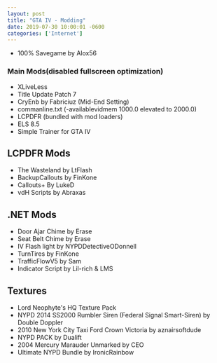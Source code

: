 ```yaml
--- 
layout: post
title: "GTA IV - Modding"
date: 2019-07-30 10:00:01 -0600
categories: ['Internet']
---
```


* 100% Savegame by Alox56 
### Main Mods(disabled fullscreen optimization)
* XLiveLess
* Title Update Patch 7
* CryEnb by Fabriciuz (Mid-End Setting)
* commanline.txt (-availablevidmem 1000.0 elevated to 2000.0)
* LCPDFR (bundled with mod loaders)
* ELS 8.5
* Simple Trainer for GTA IV
## LCPDFR Mods
* The Wasteland by LtFlash 
* BackupCallouts by FinKone
* Callouts+ By LukeD
* vdH Scripts by Abraxas
## .NET Mods
* Door Ajar Chime by Erase
* Seat Belt Chime by Erase
* IV Flash light by NYPDDetectiveODonnell
* TurnTires by FinKone
* TrafficFlowV5 by Sam
* Indicator Script by Lil-rich & LMS
## Textures 
* Lord Neophyte's HQ Texture Pack
* NYPD 2014 SS2000 Rumbler Siren (Federal Signal Smart-Siren) by Double Doppler
* 2010 New York City Taxi Ford Crown Victoria by aznairsoftdude
* NYPD PACK by Dualift
* 2004 Mercury Marauder Unmarked by CEO
* Ultimate NYPD Bundle by IronicRainbow
